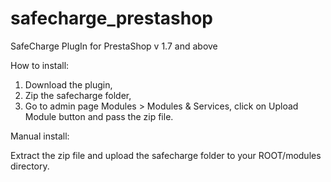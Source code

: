 # safecharge_prestashop
SafeCharge PlugIn for PrestaShop v 1.7 and above

How to install:

1. Download the plugin,
2. Zip the safecharge folder,
3. Go to admin page Modules > Modules & Services, click on Upload Module button and pass the zip file.

Manual install:

Extract the zip file and upload the safecharge folder to your ROOT/modules directory.
